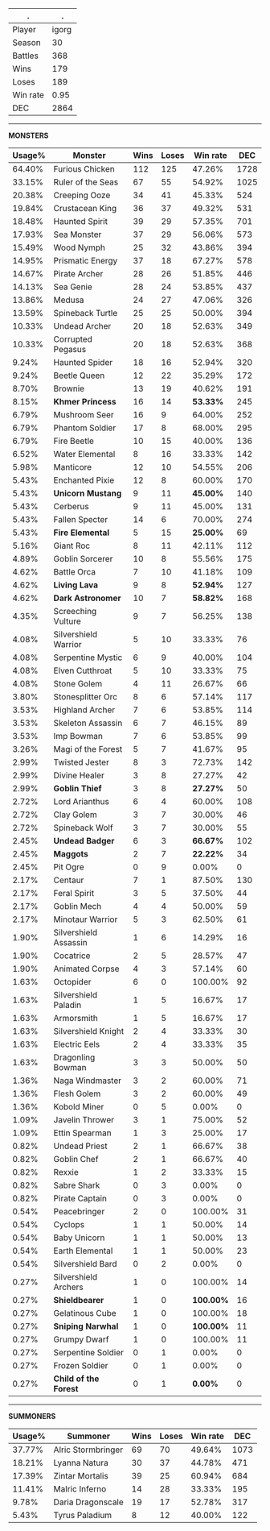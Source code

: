 .|.
|-|-
Player|igorg
Season|30
Battles|368
Wins|179
Loses|189
Win rate|0.95
DEC|2864

---
**MONSTERS**

Usage%|Monster|Wins|Loses|Win rate|DEC|
-|-|-|-|-|-|
64.40%|Furious Chicken|112|125|47.26%|1728|
33.15%|Ruler of the Seas|67|55|54.92%|1025|
20.38%|Creeping Ooze|34|41|45.33%|524|
19.84%|Crustacean King|36|37|49.32%|531|
18.48%|Haunted Spirit|39|29|57.35%|701|
17.93%|Sea Monster|37|29|56.06%|573|
15.49%|Wood Nymph|25|32|43.86%|394|
14.95%|Prismatic Energy|37|18|67.27%|578|
14.67%|Pirate Archer|28|26|51.85%|446|
14.13%|Sea Genie|28|24|53.85%|437|
13.86%|Medusa|24|27|47.06%|326|
13.59%|Spineback Turtle|25|25|50.00%|394|
10.33%|Undead Archer|20|18|52.63%|349|
10.33%|Corrupted Pegasus|20|18|52.63%|368|
9.24%|Haunted Spider|18|16|52.94%|320|
9.24%|Beetle Queen|12|22|35.29%|172|
8.70%|Brownie|13|19|40.62%|191|
8.15%|**Khmer Princess**|16|14|**53.33%**|245|
6.79%|Mushroom Seer|16|9|64.00%|252|
6.79%|Phantom Soldier|17|8|68.00%|295|
6.79%|Fire Beetle|10|15|40.00%|136|
6.52%|Water Elemental|8|16|33.33%|142|
5.98%|Manticore|12|10|54.55%|206|
5.43%|Enchanted Pixie|12|8|60.00%|170|
5.43%|**Unicorn Mustang**|9|11|**45.00%**|140|
5.43%|Cerberus|9|11|45.00%|131|
5.43%|Fallen Specter|14|6|70.00%|274|
5.43%|**Fire Elemental**|5|15|**25.00%**|69|
5.16%|Giant Roc|8|11|42.11%|112|
4.89%|Goblin Sorcerer|10|8|55.56%|175|
4.62%|Battle Orca|7|10|41.18%|109|
4.62%|**Living Lava**|9|8|**52.94%**|127|
4.62%|**Dark Astronomer**|10|7|**58.82%**|168|
4.35%|Screeching Vulture|9|7|56.25%|138|
4.08%|Silvershield Warrior|5|10|33.33%|76|
4.08%|Serpentine Mystic|6|9|40.00%|104|
4.08%|Elven Cutthroat|5|10|33.33%|75|
4.08%|Stone Golem|4|11|26.67%|66|
3.80%|Stonesplitter Orc|8|6|57.14%|117|
3.53%|Highland Archer|7|6|53.85%|114|
3.53%|Skeleton Assassin|6|7|46.15%|89|
3.53%|Imp Bowman|7|6|53.85%|99|
3.26%|Magi of the Forest|5|7|41.67%|95|
2.99%|Twisted Jester|8|3|72.73%|142|
2.99%|Divine Healer|3|8|27.27%|42|
2.99%|**Goblin Thief**|3|8|**27.27%**|50|
2.72%|Lord Arianthus|6|4|60.00%|108|
2.72%|Clay Golem|3|7|30.00%|46|
2.72%|Spineback Wolf|3|7|30.00%|55|
2.45%|**Undead Badger**|6|3|**66.67%**|102|
2.45%|**Maggots**|2|7|**22.22%**|34|
2.45%|Pit Ogre|0|9|0.00%|0|
2.17%|Centaur|7|1|87.50%|130|
2.17%|Feral Spirit|3|5|37.50%|44|
2.17%|Goblin Mech|4|4|50.00%|59|
2.17%|Minotaur Warrior|5|3|62.50%|61|
1.90%|Silvershield Assassin|1|6|14.29%|16|
1.90%|Cocatrice|2|5|28.57%|47|
1.90%|Animated Corpse|4|3|57.14%|60|
1.63%|Octopider|6|0|100.00%|92|
1.63%|Silvershield Paladin|1|5|16.67%|17|
1.63%|Armorsmith|1|5|16.67%|17|
1.63%|Silvershield Knight|2|4|33.33%|30|
1.63%|Electric Eels|2|4|33.33%|35|
1.63%|Dragonling Bowman|3|3|50.00%|50|
1.36%|Naga Windmaster|3|2|60.00%|71|
1.36%|Flesh Golem|3|2|60.00%|49|
1.36%|Kobold Miner|0|5|0.00%|0|
1.09%|Javelin Thrower|3|1|75.00%|52|
1.09%|Ettin Spearman|1|3|25.00%|17|
0.82%|Undead Priest|2|1|66.67%|38|
0.82%|Goblin Chef|2|1|66.67%|40|
0.82%|Rexxie|1|2|33.33%|15|
0.82%|Sabre Shark|0|3|0.00%|0|
0.82%|Pirate Captain|0|3|0.00%|0|
0.54%|Peacebringer|2|0|100.00%|31|
0.54%|Cyclops|1|1|50.00%|14|
0.54%|Baby Unicorn|1|1|50.00%|13|
0.54%|Earth Elemental|1|1|50.00%|23|
0.54%|Silvershield Bard|0|2|0.00%|0|
0.27%|Silvershield Archers|1|0|100.00%|14|
0.27%|**Shieldbearer**|1|0|**100.00%**|16|
0.27%|Gelatinous Cube|1|0|100.00%|18|
0.27%|**Sniping Narwhal**|1|0|**100.00%**|11|
0.27%|Grumpy Dwarf|1|0|100.00%|11|
0.27%|Serpentine Soldier|0|1|0.00%|0|
0.27%|Frozen Soldier|0|1|0.00%|0|
0.27%|**Child of the Forest**|0|1|**0.00%**|0|

---
**SUMMONERS**

Usage%|Summoner|Wins|Loses|Win rate|DEC|
-|-|-|-|-|-|
37.77%|Alric Stormbringer|69|70|49.64%|1073|
18.21%|Lyanna Natura|30|37|44.78%|471|
17.39%|Zintar Mortalis|39|25|60.94%|684|
11.41%|Malric Inferno|14|28|33.33%|195|
9.78%|Daria Dragonscale|19|17|52.78%|317|
5.43%|Tyrus Paladium|8|12|40.00%|122|

